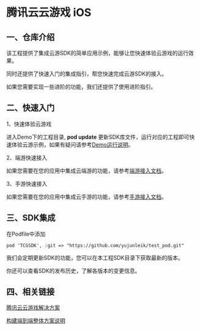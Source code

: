 # 腾讯云云游戏 iOS
## 一、仓库介绍
该工程提供了集成云游SDK的简单应用示例，能够让您快速体验云游戏的运行效果。

同时还提供了快速入门的集成指引，帮您快速完成云游SDK的接入。

如果您需要实现一些进阶的功能，我们还提供了使用进阶指引。

## 二、快速入门
1、快速体验云游戏

进入Demo下的工程目录, **pod update** 更新SDK库文件，运行对应的工程即可快速体验云游示例，如果有疑问请参考[Demo运行说明](Demo/README.md)。

2、端游快速接入

如果您需要在您的应用中集成云端游的功能，请参考[端游接入文档](Doc/端游接入说明.md)。

3、手游快速接入

如果您需要在您的应用中集成云手游的功能，请参考[手游接入文档](Doc/手游接入说明.md)。

## 三、SDK集成

在Podfile中添加
```
pod 'TCGSDK', :git => "https://github.com/yujunleik/test_pod.git"
```

我们会定期更新SDK的功能，您可以在本工程SDK目录下获取最新的版本。

你还可以查看SDK的发布历史，了解各版本的变更信息。

## 四、相关链接
[腾讯云云游戏解决方案](https://cloud.tencent.com/solution/gs)

[构建端到端整体方案说明](https://docs.qq.com/doc/DSFBvWlhQTkVKZUlQ?wwapp_deviceid=bec61743-e9f5-4075-8f18-776a84374f56&wwapp_vid=1688850546831822&wwapp_cst=D3DCAAA8762E2D7554CAF70E75334B554A78709E24D3CD8E08DCAFFB909C1657D5168566444E3F1533E95090B7EED354)

